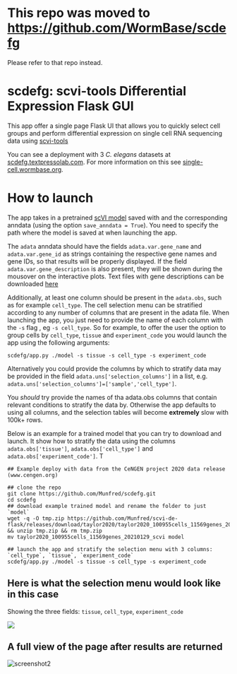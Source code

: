 # This repo was moved to https://github.com/WormBase/scdefg
Please refer to that repo instead.


# scdefg: scvi-tools Differential Expression Flask GUI

This app offer a single page Flask UI that allows you to quickly select cell groups and perform differential expression
on single cell RNA sequencing data using [scvi-tools](https://scvi-tools.org)

You can see a deployment with 3 _C. elegans_ datasets at [scdefg.textpressolab.com](https://scdefg.textpressolab.com/). 
For more information on this see [single-cell.wormbase.org](https://single-cell.wormbase.org).



# How to launch

The app takes in a pretrained [scVI model](https://docs.scvi-tools.org/en/stable/api/reference/scvi.model.SCVI.html) saved with
and the corresponding anndata (using the option `save_anndata = True`). You need to specify the path where the model is
saved at when launching the app. 

The `adata` anndata should have the
fields `adata.var.gene_name` and `adata.var.gene_id` as strings containing the respective gene names and gene IDs, so that results 
will be properly displayed. If the field `adata.var.gene_description` is also present, they will be shown during the mousover on the interactive plots.
Text files with gene descriptions can be downloaded [here](https://www.alliancegenome.org/downloads)

Additionally, at least one column should be present in the `adata.obs`, such as for example `cell_type`. 
The cell selection menu can be stratified according to any 
number of columns that are present in the adata file. When launching the app, you just need to provide the name
of each column with the `-s` flag , eg `-s cell_type`. So for example, to offer the user the option to group cells
by `cell_type`, `tissue` and `experiment_code` you would launch the app using the following arguments:
```
scdefg/app.py ./model -s tissue -s cell_type -s experiment_code
```

Alternatively you could provide the columns by which to stratify data may be provided in the field `adata.uns['selection_columns']`
in a list, e.g. `adata.uns['selection_columns']=['sample','cell_type']`. 

You _should_ try provide the names of tha adata.obs columns that contain relevant conditions to stratify the data by.
Otherwise the app defaults to using all columns, and the selection tables will become **extremely** slow with 100k+ rows.

Below is an example for a trained model that you can try to download and launch. It show how to stratify the data using the columns `adata.obs['tissue']`, 
`adata.obs['cell_type']` and `adata.obs['experiment_code']`. T

```
## Example deploy with data from the CeNGEN project 2020 data release (www.cengen.org)

## clone the repo
git clone https://github.com/Munfred/scdefg.git
cd scdefg
## download example trained model and rename the folder to just `model`
wget -q -O tmp.zip https://github.com/Munfred/scvi-de-flask/releases/download/taylor2020/taylor2020_100955cells_11569genes_20210129_scvi.zip && unzip tmp.zip && rm tmp.zip
mv taylor2020_100955cells_11569genes_20210129_scvi model

## launch the app and stratify the selection menu with 3 columns: `cell_type`, `tissue`, `experiment_code`
scdefg/app.py ./model -s tissue -s cell_type -s experiment_code
```


## Here is what the selection menu would look like in this case
Showing the three fields: `tissue`, `cell_type`, `experiment_code`

![](https://user-images.githubusercontent.com/12504176/107468161-44bc3580-6b46-11eb-9175-d10e9749f747.png)

## A full view of the page after results are returned 

![screenshot2](https://user-images.githubusercontent.com/12504176/122497762-c879a900-cfa2-11eb-8432-adfdfed8c6ba.png)
